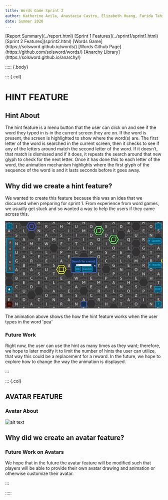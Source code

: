 ```yaml
---
title: Words Game Sprint 2
author: Katherine Avila, Anastacia Castro, Elizabeth Huang, Farida Tahiry, and Peter Mawhorter
date: Summer 2020
...
```


<nav>
[Report Summary](../report.html)
[Sprint 1 Features](../sprint1/sprint1.html)
[Sprint 2 Features](sprint2.html)
[Words Game](https://solsword.github.io/words/)
[Words Github Page](https://github.com/solsword/words/)
[Anarchy Library](https://solsword.github.io/anarchy/)
</nav>

::::: {.body}

::: {.col}

# HINT FEATURE

## Hint About

The hint feature is a menu button that the user can click on and see if the word they typed in is in the current screen they are on. If the word is present, the screen is highlighted to show where the word(s) are. The first letter of the word is searched in the current screen, then it checks to see if any of the letters around match the second letter of the word. If it doesn’t, that match is dismissed and if it does, it repeats the search around that new glyph to check for the next letter. Once it has done this to each letter of the word, the animation mechanism highlights where the first glyph of the sequence of the word is and it lasts seconds before it goes away.

## Why did we create a hint feature?
We wanted to create this feature because this was an idea that we discussed when preparing for sprint 1. From experience from word games, we usually get stuck and so wanted a way to help the users if they came across this.

![Hint GIF](hint.gif)

The animation above shows the how the hint feature works when the user types in the word 'pea'

### Future Work

Right now, the user can use the hint as many times as they want; therefore, we hope to later modify it to limit the number of hints the user can utilize, that way this could be a replacement for a reward. In the future, we hope to explore how to change the way the animation is displayed.

:::

::: {.col}

## AVATAR FEATURE

### Avatar About

![alt text](url)
## Why did we create an avatar feature?


### Future Work on Avatars

We hope that in the future the avatar feature will be modified such that players will be able to provide their own avatar drawing and animation or otherwise customize their avatar.

:::

:::::
